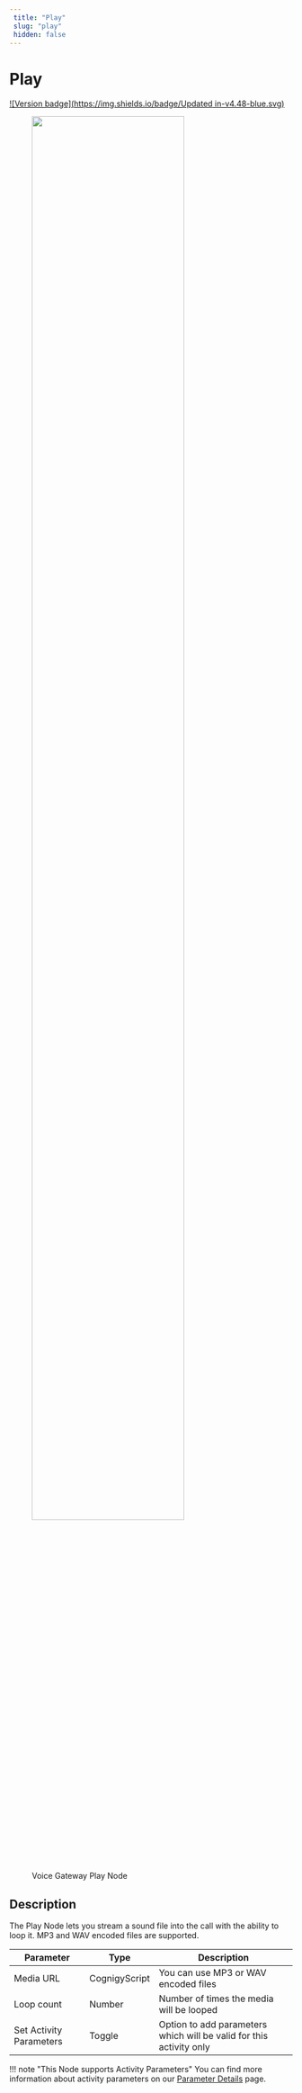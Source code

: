 ```yaml
---
 title: "Play" 
 slug: "play" 
 hidden: false 
---
```

# Play

[![Version badge](https://img.shields.io/badge/Updated in-v4.48-blue.svg)](../../../release-notes/4.48.md)

<figure>
  <img class="image-center" src="{{config.site_url}}ai/flow-nodes/images/vg/play.png" width="80%" />
  <figcaption>Voice Gateway Play Node</figcaption>
</figure>

## Description
<div class="divider"></div>
The Play Node lets you stream a sound file into the call with the ability to loop it. MP3 and WAV encoded files are supported.

| Parameter               | Type          | Description                                                         |
|-------------------------|---------------|---------------------------------------------------------------------|
| Media URL               | CognigyScript | You can use MP3 or WAV encoded files                                |
| Loop count              | Number        | Number of times the media will be looped                            |
| Set Activity Parameters | Toggle        | Option to add parameters which will be valid for this activity only |


!!! note "This Node supports Activity Parameters"
    You can find more information about activity parameters on our [Parameter Details]({{config.site_url}}ai/flow-nodes/vg/parameter-details/) page.
